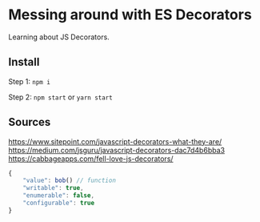 # Messing around with ES Decorators

Learning about JS Decorators.

## Install

Step 1: `npm i`

Step 2: `npm start` or `yarn start`


## Sources
https://www.sitepoint.com/javascript-decorators-what-they-are/
https://medium.com/jsguru/javascript-decorators-dac7d4b6bba3
https://cabbageapps.com/fell-love-js-decorators/


```js
{
    "value": bob() // function
    "writable": true,
    "enumerable": false,
    "configurable": true
}
```
